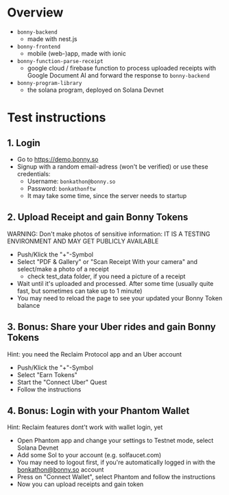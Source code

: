 # Overview
- `bonny-backend`
    - made with nest.js
- `bonny-frontend`
    - mobile (web-)app, made with ionic
- `bonny-function-parse-receipt`
    - google cloud / firebase function to process uploaded receipts with Google Document AI 
    and forward the response to `bonny-backend`
- `bonny-program-library`
    - the solana program, deployed on Solana Devnet

# Test instructions

## 1. Login
- Go to https://demo.bonny.so
- Signup with a random email-adress (won't be verified) or use these credentials:
    - Username: `bonkathon@bonny.so`
    - Password: `bonkathonftw`
    - It may take some time, since the server needs to startup

## 2. Upload Receipt and gain Bonny Tokens
WARNING: Don't make photos of sensitive information: IT IS A TESTING ENVIRONMENT AND MAY GET PUBLICLY AVAILABLE
- Push/Klick the "+"-Symbol
- Select "PDF & Gallery" or "Scan Receipt With your camera" and select/make a photo of a receipt
    - check test_data folder, if you need a picture of a receipt
- Wait until it's uploaded and processed. After some time (usually quite fast, but sometimes can take up to 1 minute)
- You may need to reload the page to see your updated your Bonny Token balance

## 3. Bonus: Share your Uber rides and gain Bonny Tokens
Hint: you need the Reclaim Protocol app and an Uber account
- Push/Klick the "+"-Symbol
- Select "Earn Tokens"
- Start the "Connect Uber" Quest
- Follow the instructions

## 4. Bonus: Login with your Phantom Wallet
Hint: Reclaim features dont't work with wallet login, yet
- Open Phantom app and change your settings to Testnet mode, select Solana Devnet
- Add some Sol to your account (e.g. solfaucet.com)
- You may need to logout first, if you're automatically logged in with the bonkathon@bonny.so account
- Press on "Connect Wallet", select Phantom and follow the instructions
- Now you can upload receipts and gain token